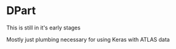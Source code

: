 # DPart

This is still in it's early stages

Mostly just plumbing necessary for using Keras with ATLAS data
